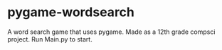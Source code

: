 # pygame-wordsearch
A word search game that uses pygame. Made as a 12th grade compsci project. Run Main.py to start.
